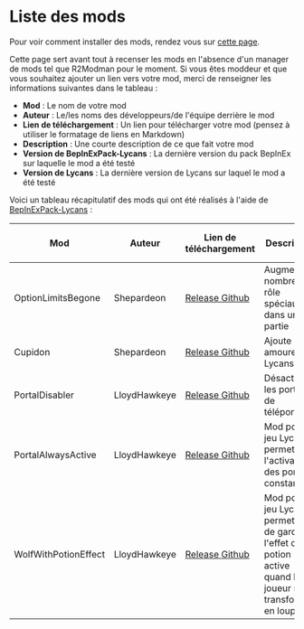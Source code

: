 # Liste des mods

Pour voir comment installer des mods, rendez vous sur [cette page](https://lycans-modding.github.io/LMWiki/Jouer/Installer-des-mods/).

Cette page sert avant tout à recenser les mods en l'absence d'un manager de mods tel que R2Modman pour le moment.
Si vous êtes moddeur et que vous souhaitez ajouter un lien vers votre mod, merci de renseigner les informations suivantes dans le tableau : 

- **Mod** : Le nom de votre mod
- **Auteur** : Le/les noms des développeurs/de l'équipe derrière le mod
- **Lien de téléchargement** : Un lien pour télécharger votre mod (pensez à utiliser le formatage de liens en Markdown)
- **Description** : Une courte description de ce que fait votre mod
- **Version de BepInExPack-Lycans** : La dernière version du pack BepInEx sur laquelle le mod a été testé
- **Version de Lycans** : La dernière version de Lycans sur laquel le mod a été testé

Voici un tableau récapitulatif des mods qui ont été réalisés à l'aide de [BepInExPack-Lycans](https://github.com/lycans-modding/BepInExPack-Lycans/releases) :

|Mod|Auteur|Lien de téléchargement|Description|Version de BepInExPack-Lycans|Version de Lycans|
|---|------|----------------------|-----------|----------------------------|----------------|
|OptionLimitsBegone|Shepardeon|[Release Github](https://github.com/Shepardeon/LycansMod-OptionsLimitsBegone/releases)|Augmente le nombre de rôle spéciaux dans une partie|5.4.2202|0.11.1|
|Cupidon|Shepardeon|[Release Github](https://github.com/Shepardeon/LycansMod-Cupidon/releases)|Ajoute les amoureux à Lycans|5.4.2202|0.11.1|
|PortalDisabler|LloydHawkeye|[Release Github](https://github.com/LloydHawkeye/Lycans-PortalDisabler/releases)|Désactive les portails de téléportation|5.4.2202|0.11.1|
|PortalAlwaysActive|LloydHawkeye|[Release Github](https://github.com/LloydHawkeye/Lycans-PortalAlwaysActive/releases)|Mod pour le jeu Lycans permettant l'activation des portails constant|5.4.2202|0.11.1|
|WolfWithPotionEffect|LloydHawkeye|[Release Github](https://github.com/LloydHawkeye/Lycans-WolfWithPotionEffect/releases)|Mod pour le jeu Lycans permettant de garder l'effet d'une potion active quand le joueur se transforme en loup|5.4.2202|0.11.1|